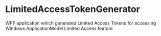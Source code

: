 # LimitedAccessTokenGenerator
WPF application which generated Limited Access Tokens for accessing Windows.ApplicationModel Limited Access feature
